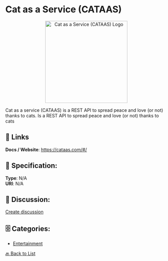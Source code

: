 # Cat as a Service (CATAAS)
<p align="center">
    <img width="256" src="https://raw.githubusercontent.com/apis-list/apis-list/main/apis/cat-as-a-service-cataas/logo_256x256.png" alt="Cat as a Service (CATAAS) Logo"/>
</p>

Cat as a service (CATAAS) is a REST API to spread peace and love (or not) thanks to cats. Is a REST API to spread peace and love (or not) thanks to cats

##  🔗 Links
**Docs / Website**: https://cataas.com/#/

## 🧬 Specification:
**Type**: N/A  
**URI**: N/A

## 💬 Discussion:
[Create discussion](https://github.com/apis-list/apis-list/discussions/new)

## 🗄️ Categories:
- [Entertainment](https://github.com/apis-list/apis-list#entertainment)




[🔙 Back to List](https://github.com/apis-list/apis-list)
